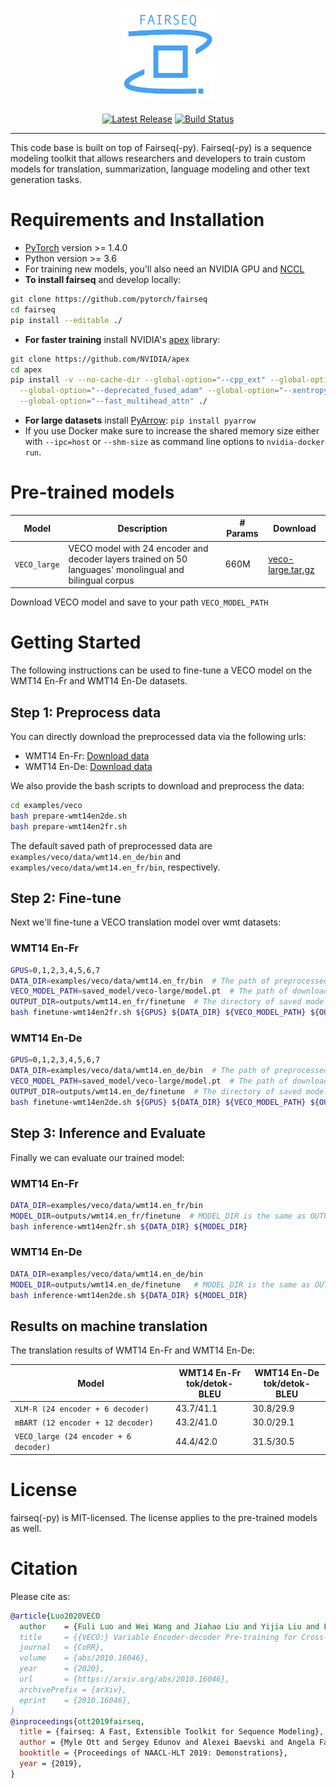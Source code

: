 <p align="center">
  <img src="fairseq_logo.png" width="150">
  <br />
  <br />
  <a href="https://github.com/pytorch/fairseq/releases"><img alt="Latest Release" src="https://img.shields.io/github/release/pytorch/fairseq.svg" /></a>
  <a href="https://github.com/pytorch/fairseq/actions?query=workflow:build"><img alt="Build Status" src="https://github.com/pytorch/fairseq/workflows/build/badge.svg" /></a>
</p>

--------------------------------------------------------------------------------
This code base is built on top of Fairseq(-py).
Fairseq(-py) is a sequence modeling toolkit that allows researchers and
developers to train custom models for translation, summarization, language
modeling and other text generation tasks.

# Requirements and Installation

* [PyTorch](http://pytorch.org/) version >= 1.4.0
* Python version >= 3.6
* For training new models, you'll also need an NVIDIA GPU and [NCCL](https://github.com/NVIDIA/nccl)
* **To install fairseq** and develop locally:
```bash
git clone https://github.com/pytorch/fairseq
cd fairseq
pip install --editable ./
```
* **For faster training** install NVIDIA's [apex](https://github.com/NVIDIA/apex) library:
```bash
git clone https://github.com/NVIDIA/apex
cd apex
pip install -v --no-cache-dir --global-option="--cpp_ext" --global-option="--cuda_ext" \
  --global-option="--deprecated_fused_adam" --global-option="--xentropy" \
  --global-option="--fast_multihead_attn" ./
```
* **For large datasets** install [PyArrow](https://arrow.apache.org/docs/python/install.html#using-pip): `pip install pyarrow`
* If you use Docker make sure to increase the shared memory size either with
`--ipc=host` or `--shm-size` as command line options to `nvidia-docker run`.


# Pre-trained models

Model | Description | # Params | Download
---|---|---|---
`VECO_large` | VECO model with 24 encoder and decoder layers trained on 50 languages' monolingual and bilingual corpus | 660M | [veco-large.tar.gz](https://alice-open.oss-cn-zhangjiakou.aliyuncs.com/VECO/NLG/model/veco-large.tar.gz)


Download VECO model and save to your path `VECO_MODEL_PATH`


# Getting Started

The following instructions can be used to fine-tune a VECO model on the WMT14 En-Fr and WMT14 En-De datasets.

## Step 1: Preprocess data

You can directly download the preprocessed data via the following urls:
- WMT14 En-Fr: [Download data](https://alice-open.oss-cn-zhangjiakou.aliyuncs.com/VECO/NLG/data/wmt14.en_de.tar.gz)
- WMT14 En-De: [Download data](https://alice-open.oss-cn-zhangjiakou.aliyuncs.com/VECO/NLG/data/wmt14.en_fr.tar.gz)

We also provide the bash scripts to download and preprocess the data:
 
```bash
cd examples/veco
bash prepare-wmt14en2de.sh
bash prepare-wmt14en2fr.sh
```
The default saved path of preprocessed data are `examples/veco/data/wmt14.en_de/bin` and `examples/veco/data/wmt14.en_fr/bin`, respectively.


## Step 2: Fine-tune
Next we'll fine-tune a VECO translation model over wmt datasets:

### WMT14 En-Fr
```bash
GPUS=0,1,2,3,4,5,6,7
DATA_DIR=examples/veco/data/wmt14.en_fr/bin  # The path of preprocessed data. 
VECO_MODEL_PATH=saved_model/veco-large/model.pt  # The path of downloaded VECO model.
OUTPUT_DIR=outputs/wmt14.en_fr/finetune  # The directory of saved models and logs during fine-tune.
bash finetune-wmt14en2fr.sh ${GPUS} ${DATA_DIR} ${VECO_MODEL_PATH} ${OUTPUT_DIR}
```

### WMT14 En-De
```bash
GPUS=0,1,2,3,4,5,6,7
DATA_DIR=examples/veco/data/wmt14.en_de/bin  # The path of preprocessed data. 
VECO_MODEL_PATH=saved_model/veco-large/model.pt  # The path of downloaded VECO model.
OUTPUT_DIR=outputs/wmt14.en_de/finetune  # The directory of saved models and logs during fine-tune.
bash finetune-wmt14en2de.sh ${GPUS} ${DATA_DIR} ${VECO_MODEL_PATH} ${OUTPUT_DIR}
```

## Step 3: Inference and Evaluate
Finally we can evaluate our trained model:

### WMT14 En-Fr
```bash
DATA_DIR=examples/veco/data/wmt14.en_fr/bin
MODEL_DIR=outputs/wmt14.en_fr/finetune  # MODEL_DIR is the same as OUTPUT_DIR in the second step.
bash inference-wmt14en2fr.sh ${DATA_DIR} ${MODEL_DIR} 
```

### WMT14 En-De
```bash
DATA_DIR=examples/veco/data/wmt14.en_de/bin
MODEL_DIR=outputs/wmt14.en_de/finetune   # MODEL_DIR is the same as OUTPUT_DIR in the second step.
bash inference-wmt14en2de.sh ${DATA_DIR} ${MODEL_DIR} 
```

## Results on machine translation
The translation results of WMT14 En-Fr and WMT14 En-De:

Model |  WMT14 En-Fr<br>tok/detok-BLEU | WMT14 En-De<br>tok/detok-BLEU
---|---|---
`XLM-R (24 encoder + 6 decoder)` | 43.7/41.1 | 30.8/29.9
`mBART (12 encoder + 12 decoder)` | 43.2/41.0 | 30.0/29.1
`VECO_large (24 encoder + 6 decoder)` | 44.4/42.0 | 31.5/30.5 

# License

fairseq(-py) is MIT-licensed.
The license applies to the pre-trained models as well.

# Citation

Please cite as:

```bibtex
@article{Luo2020VECO
  author    = {Fuli Luo and Wei Wang and Jiahao Liu and Yijia Liu and Bin Bi and Songfang Huang and Fei Huang and Luo Si},
  title     = {{VECO:} Variable Encoder-decoder Pre-training for Cross-lingual Understanding and Generation},
  journal   = {CoRR},
  volume    = {abs/2010.16046},
  year      = {2020},
  url       = {https://arxiv.org/abs/2010.16046},
  archivePrefix = {arXiv},
  eprint    = {2010.16046},
}
@inproceedings{ott2019fairseq,
  title = {fairseq: A Fast, Extensible Toolkit for Sequence Modeling},
  author = {Myle Ott and Sergey Edunov and Alexei Baevski and Angela Fan and Sam Gross and Nathan Ng and David Grangier and Michael Auli},
  booktitle = {Proceedings of NAACL-HLT 2019: Demonstrations},
  year = {2019},
}
```
